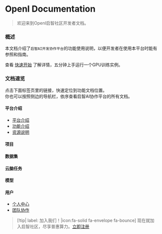 # OpenI Documentation

> 欢迎来到OpenI启智社区开发者文档。

### 概述

本文档介绍了`启智AI开发协作平台`的功能使用说明，以便开发者在使用本平台时能有参照和指南。

查看 [快速开始](/quickstartGPU.md) 了解详情，五分钟上手运行一个GPU训练实例。

### 文档速览

点击下面标签页里的链接，快速定位到功能文档位置。
<br>
你也可以按照侧边的导航栏，依序查看启智AI协作平台的所有文档。

<!-- tabs:start -->

#### **平台介绍**

- [平台介绍](/intro.md)
- [功能介绍](/intro.md#功能介绍)
- [资源说明](/intro.md#资源说明)

#### **项目**



#### **数据集**



#### **云脑任务**



#### **模型**



#### **用户**

- [个人中心](/user.md#个人中心)
- [团队协作](/user.md#团队协作)

<!-- tabs:end -->

> [!tip| label: 加入我们！|icon:fa-solid fa-envelope fa-bounce]
> 现在就加入启智社区，尽享普惠算力。[立即注册](https://git.openi.org.cn/user/sign_up)